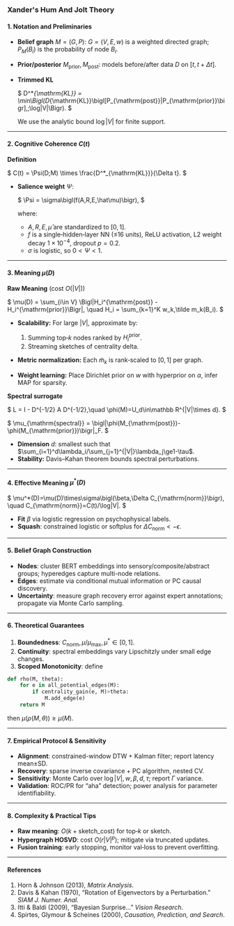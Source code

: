 ### Xander's Hum And Jolt Theory

#### 1. Notation and Preliminaries

* **Belief graph** $M=(G,P)$: $G=(V,E,w)$ is a weighted directed graph; $P_M(B_i)$ is the probability of node $B_i$.
* **Prior/posterior** $M_{\mathrm{prior}},M_{\mathrm{post}}$: models before/after data $D$ on $[t,t+\Delta t]$.
* **Trimmed KL**

  $
  D^*_{\mathrm{KL}} = \min\Bigl(D_{\mathrm{KL}}\bigl[P_{\mathrm{post}}\|P_{\mathrm{prior}}\bigr],\;\log|V|\Bigr).
  $

  We use the analytic bound $\log|V|$ for finite support.

---

#### 2. Cognitive Coherence $C(t)$

**Definition**

$
C(t) = \Psi(D;M) \times \frac{D^*_{\mathrm{KL}}}{\Delta t}.
$

* **Salience weight** $\Psi$:

  $
  \Psi = \sigma\bigl(f(A,R,E,\hat\mu)\bigr),
  $

  where:

  * $A, R, E, \hat\mu$ are standardized to $[0,1]$.
  * $f$ is a single‑hidden‑layer NN (≤16 units), ReLU activation, L2 weight decay $1\times10^{-4}$, dropout $p=0.2$.
  * $\sigma$ is logistic, so $0<\Psi<1$.

---

#### 3. Meaning $\mu(D)$

**Raw Meaning** (cost $O(|V|)$)

$
\mu(D) = \sum_{i\in V} \Bigl|H_i^{\mathrm{post}} - H_i^{\mathrm{prior}}\Bigr|,
\quad H_i = \sum_{k=1}^K w_k\,\tilde m_k(B_i).
$

* **Scalability:** For large $|V|$, approximate by:

  1. Summing top‑$k$ nodes ranked by $H_i^{\mathrm{prior}}$.
  2. Streaming sketches of centrality delta.
* **Metric normalization:** Each $\tilde m_k$ is rank‑scaled to $[0,1]$ per graph.
* **Weight learning:** Place Dirichlet prior on $w$ with hyperprior on $\alpha$, infer MAP for sparsity.

**Spectral surrogate**

$
L = I - D^{-1/2} A D^{-1/2},\quad \phi(M)=U_d\in\mathbb R^{|V|\times d}.
$

$
\mu_{\mathrm{spectral}} = \bigl\|\phi(M_{\mathrm{post}})-\phi(M_{\mathrm{prior}})\bigr\|_F.
$

* **Dimension** $d$: smallest such that
  $\sum_{i=1}^d\lambda_i/\sum_{j=1}^{|V|}\lambda_j\ge1-\tau$.
* **Stability:** Davis–Kahan theorem bounds spectral perturbations.

---

#### 4. Effective Meaning $\mu^*(D)$

$
\mu^*(D)=\mu(D)\times\sigma\bigl(\beta\,\Delta C_{\mathrm{norm}}\bigr),
\quad C_{\mathrm{norm}}=C(t)/\log|V|.
$

* **Fit** $\beta$ via logistic regression on psychophysical labels.
* **Squash**: constrained logistic or softplus for $\Delta C_{\mathrm{norm}}< -\epsilon$.

---

#### 5. Belief Graph Construction

* **Nodes**: cluster BERT embeddings into sensory/composite/abstract groups; hyperedges capture multi-node relations.
* **Edges**: estimate via conditional mutual information or PC causal discovery.
* **Uncertainty**: measure graph recovery error against expert annotations; propagate via Monte Carlo sampling.

---

#### 6. Theoretical Guarantees

1. **Boundedness**: $C_{\mathrm{norm}},\mu/\mu_{\max},\mu^*\in[0,1]$.
2. **Continuity**: spectral embeddings vary Lipschitzly under small edge changes.
3. **Scoped Monotonicity**: define

```py
def rho(M, theta):
    for e in all_potential_edges(M):
        if centrality_gain(e, M)>theta:
            M.add_edge(e)
    return M
```

then $\mu(\rho(M,\theta))\ge\mu(M)$.

---

#### 7. Empirical Protocol & Sensitivity

* **Alignment**: constrained-window DTW + Kalman filter; report latency mean±SD.
* **Recovery**: sparse inverse covariance + PC algorithm, nested CV.
* **Sensitivity**: Monte Carlo over $\log|V|, w, \beta, d,\tau$; report $\Gamma$ variance.
* **Validation**: ROC/PR for “aha” detection; power analysis for parameter identifiability.

---

#### 8. Complexity & Practical Tips

* **Raw meaning**: $O(k + \text{sketch\_cost})$ for top‑$k$ or sketch.
* **Hypergraph HOSVD**: cost $O(r|V|^p)$; mitigate via truncated updates.
* **Fusion training**: early stopping, monitor val‑loss to prevent overfitting.

---

#### References

1. Horn & Johnson (2013), *Matrix Analysis*.
2. Davis & Kahan (1970), “Rotation of Eigenvectors by a Perturbation.” *SIAM J. Numer. Anal.*
3. Itti & Baldi (2009), “Bayesian Surprise…” *Vision Research*.
4. Spirtes, Glymour & Scheines (2000), *Causation, Prediction, and Search*.
